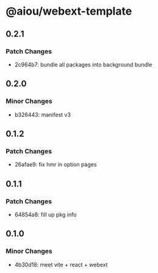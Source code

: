 # @aiou/webext-template

## 0.2.1

### Patch Changes

- 2c964b7: bundle all packages into background bundle

## 0.2.0

### Minor Changes

- b326443: manifest v3

## 0.1.2

### Patch Changes

- 26afae9: fix hmr in option pages

## 0.1.1

### Patch Changes

- 64854a8: fill up pkg info

## 0.1.0

### Minor Changes

- 4b30d18: meet vite + react + webext
